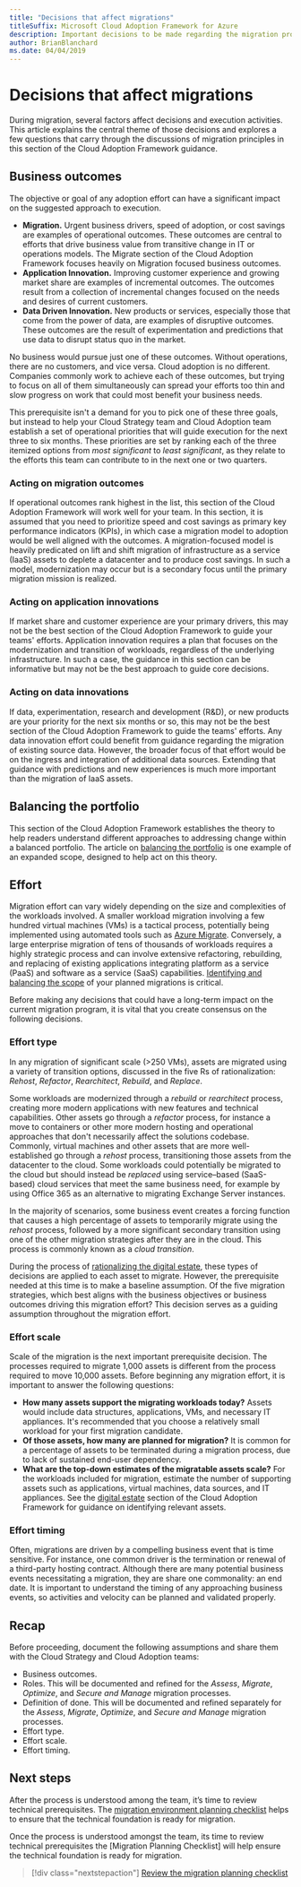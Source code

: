 ```yaml
---
title: "Decisions that affect migrations"
titleSuffix: Microsoft Cloud Adoption Framework for Azure
description: Important decisions to be made regarding the migration process
author: BrianBlanchard
ms.date: 04/04/2019
---
```


# Decisions that affect migrations

During migration, several factors affect decisions and execution activities. This article explains the central theme of those decisions and explores a few questions that carry through the discussions of migration principles in this section of the Cloud Adoption Framework guidance.

## Business outcomes

The objective or goal of any adoption effort can have a significant impact on the suggested approach to execution.

- **Migration.** Urgent business drivers, speed of adoption, or cost savings are examples of operational outcomes. These outcomes are central to efforts that drive business value from transitive change in IT or operations models. The Migrate section of the Cloud Adoption Framework focuses heavily on Migration focused business outcomes.
- **Application Innovation.** Improving customer experience and growing market share are examples of incremental outcomes. The outcomes result from a collection of incremental changes focused on the needs and desires of current customers.
- **Data Driven Innovation.** New products or services, especially those that come from the power of data, are examples of disruptive outcomes. These outcomes are the result of experimentation and predictions that use data to disrupt status quo in the market.

No business would pursue just one of these outcomes. Without operations, there are no customers, and vice versa. Cloud adoption is no different. Companies commonly work to achieve each of these outcomes, but trying to focus on all of them simultaneously can spread your efforts too thin and slow progress on work that could most benefit your business needs.

This prerequisite isn't a demand for you to pick one of these three goals, but instead to help your Cloud Strategy team and Cloud Adoption team establish a set of operational priorities that will guide execution for the next three to six months. These priorities are set by ranking each of the three itemized options from *most significant* to *least significant*, as they relate to the efforts this team can contribute to in the next one or two quarters.

### Acting on migration outcomes

If operational outcomes rank highest in the list, this section of the Cloud Adoption Framework will work well for your team. In this section, it is assumed that you need to prioritize speed and cost savings as primary key performance indicators (KPIs), in which case a migration model to adoption would be well aligned with the outcomes. A migration-focused model is heavily predicated on lift and shift migration of infrastructure as a service (IaaS) assets to deplete a datacenter and to produce cost savings. In such a model, modernization may occur but is a secondary focus until the primary migration mission is realized.

### Acting on application innovations

If market share and customer experience are your primary drivers, this may not be the best section of the Cloud Adoption Framework to guide your teams' efforts. Application innovation requires a plan that focuses on the modernization and transition of workloads, regardless of the underlying infrastructure. In such a case, the guidance in this section can be informative but may not be the best approach to guide core decisions.

### Acting on data innovations

If data, experimentation, research and development (R&D), or new products are your priority for the next six months or so, this may not be the best section of the Cloud Adoption Framework to guide the teams' efforts. Any data innovation effort could benefit from guidance regarding the migration of existing source data. However, the broader focus of that effort would be on the ingress and integration of additional data sources. Extending that guidance with predictions and new experiences is much more important than the migration of IaaS assets.

## Balancing the portfolio

This section of the Cloud Adoption Framework establishes the theory to help readers understand different approaches to addressing change within a balanced portfolio. The article on [balancing the portfolio](../../expanded-scope/balance-the-portfolio.md) is one example of an expanded scope, designed to help act on this theory.

## Effort

Migration effort can vary widely depending on the size and complexities of the workloads involved. A smaller workload migration involving a few hundred virtual machines (VMs) is a tactical process, potentially being implemented using automated tools such as [Azure Migrate](/azure/migrate/migrate-overview). Conversely, a large enterprise migration of tens of thousands of workloads requires a highly strategic process and can involve extensive refactoring, rebuilding, and replacing of existing applications integrating platform as a service (PaaS) and software as a service (SaaS) capabilities. [Identifying and balancing the scope](../../expanded-scope/balance-the-portfolio.md) of your planned migrations is critical.

Before making any decisions that could have a long-term impact on the current migration program, it is vital that you create consensus on the following decisions.

### Effort type

In any migration of significant scale (>250 VMs), assets are migrated using a variety of transition options, discussed in the five Rs of rationalization: *Rehost*, *Refactor*, *Rearchitect*, *Rebuild*, and *Replace*.

Some workloads are modernized through a *rebuild* or *rearchitect* process, creating more modern applications with new features and technical capabilities. Other assets go through a *refactor* process, for instance a move to containers or other more modern hosting and operational approaches that don't necessarily affect the solutions codebase. Commonly, virtual machines and other assets that are more well-established go through a *rehost* process, transitioning those assets from the datacenter to the cloud. Some workloads could potentially be migrated to the cloud but should instead be *replaced* using service–based (SaaS-based) cloud services that meet the same business need, for example by using Office 365 as an alternative to migrating Exchange Server instances.

In the majority of scenarios, some business event creates a forcing function that causes a high percentage of assets to temporarily migrate using the *rehost* process, followed by a more significant secondary transition using one of the other migration strategies after they are in the cloud. This process is commonly known as a *cloud transition*.

During the process of [rationalizing the digital estate](../../../digital-estate/calculate.md), these types of decisions are applied to each asset to migrate. However, the prerequisite needed at this time is to make a baseline assumption. Of the five migration strategies, which best aligns with the business objectives or business outcomes driving this migration effort? This decision serves as a guiding assumption throughout the migration effort.

### Effort scale

Scale of the migration is the next important prerequisite decision. The processes required to migrate 1,000 assets is different from the process required to move 10,000 assets. Before beginning any migration effort, it is important to answer the following questions:

- **How many assets support the migrating workloads today?** Assets would include data structures, applications, VMs, and necessary IT appliances. It's recommended that you choose a relatively small workload for your first migration candidate.
- **Of those assets, how many are planned for migration?** It is common for a percentage of assets to be terminated during a migration process, due to lack of sustained end-user dependency.
- **What are the top-down estimates of the migratable assets scale?** For the workloads included for migration, estimate the number of supporting assets such as applications, virtual machines, data sources, and IT appliances. See the [digital estate](../../../digital-estate/index.md) section of the Cloud Adoption Framework for guidance on identifying relevant assets.

### Effort timing

Often, migrations are driven by a compelling business event that is time sensitive. For instance, one common driver is the termination or renewal of a third-party hosting contract. Although there are many potential business events necessitating a migration, they are share one commonality: an end date. It is important to understand the timing of any approaching business events, so activities and velocity can be planned and validated properly.

## Recap

Before proceeding, document the following assumptions and share them with the Cloud Strategy and Cloud Adoption teams:

- Business outcomes.
- Roles. This will be documented and refined for the *Assess*, *Migrate*, *Optimize*, and *Secure and Manage* migration processes.
- Definition of done. This will be documented and refined separately for the *Assess*, *Migrate*, *Optimize*, and *Secure and Manage* migration processes.
- Effort type.
- Effort scale.
- Effort timing.

## Next steps

After the process is understood among the team, it’s time to review technical prerequisites. The [migration environment planning checklist](./planning-checklist.md) helps to ensure that the technical foundation is ready for migration.

Once the process is understood amongst the team, its time to review technical prerequisites the [Migration Planning Checklist] will help ensure the technical foundation is ready for migration.

> [!div class="nextstepaction"]
> [Review the migration planning checklist](./planning-checklist.md)